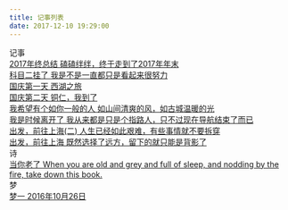```yaml
---
title: 记事列表
date: 2017-12-10 19:29:00
---
```

<script type="text/javascript" src="../scripts/loadListCss.js" defer="defer"></script>
<div class="container 2017">
  <div class="header"><i class="icon-bookmark"></i>记事</div>
  <div class="content">
    <!--<div class="link-item">
      <a href="posts/close_hua_bie.html" target="_blank">
        <span class="title">至少要穷得安心</span>
        <span class="des">关闭花呗，关闭网商贷</span>
      </a>
    </div>-->
    <div class="link-item">
      <a href="posts/2017_summary.html" target="_blank">
        <span class="title">2017年终总结</span>
        <span class="des">磕磕绊绊，终于走到了2017年年末</span>
      </a>
    </div>
    <div class="link-item">
      <a href="posts/kemuer.html" target="_blank">
          <span class="title">科目二挂了</span>
          <span class="des">我是不是一直都只是看起来很努力</span>
        </a>
    </div>
    <div class="link-item">
      <a href="posts/guo_qing_1.html" target="_blank">
          <span class="title">国庆第一天</span>
          <span class="des">西湖之旅</span>
        </a>
    </div>
    <div class="link-item">
      <a href="posts/guo_qing_2.html" target="_blank">
          <span class="title">国庆第二天</span>
          <span class="des">铜仁，我到了</span>
        </a>
    </div>
    <div class="link-item">
      <a href="posts/ru_ni_yi_ban_de_ren.html" target="_blank">
          <span class="title">我希望有个如你一般的人</span>
          <span class="des">如山间清爽的风，如古城温暖的光</span>
        </a>
    </div>
    <div class="link-item">
      <a href="posts/the_feelling_loving.html" target="_blank">
          <span class="title">我是时候离开了</span>
          <span class="des">我从来都是只是个指路人，只不过现在导航结束了而已</span>
        </a>
    </div>
    <!--<div class="link-item">
      <a href="posts/xi_da_li_bie.html" target="_blank">
          <span class="title">离别西大</span>
          <span class="des">含着泪，我一读再读。却不得不承认，青春是一本太过仓促的书</span>
        </a>
    </div>-->
    <div class="link-item">
      <a href="posts/go_to_shanghai2.html" target="_blank">
          <span class="title">出发，前往上海(二)</span>
          <span class="des">人生已经如此艰难，有些事情就不要拆穿</span>
        </a>
    </div>
    <div class="link-item">
      <a href="posts/go_to_shanghai.html" target="_blank">
          <span class="title">出发，前往上海</span>
          <span class="des">既然选择了远方，留下的就只能是背影了</span>
        </a>
    </div>
  </div>
</div>
<div class="container 2017">
  <div class="header"><i class="icon-bookmark"></i>诗</div>
  <div class="content">
    <div class="link-item">
      <a href="posts/dang_ni_lao_le.html" target="_blank">
          <span class="title">当你老了</span>
          <span class="des">When you are old and grey and full of sleep, and nodding by the fire, take down this book.</span>
        </a>
    </div>
  </div>
</div>
<div class="container">
  <div class="header"><i class="icon-bookmark"></i>梦</div>
  <div class="content">
    <div class="link-item">
      <a href="./posts/dream01.html" target="_blank">
          <span class="title">梦一</span>
          <span class="des">2016年10月26日</span>
        </a>
    </div>
  </div>
</div>
